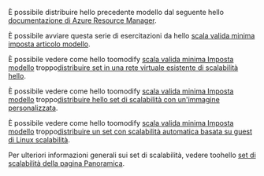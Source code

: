 È possibile distribuire hello precedente modello dal seguente hello [documentazione di Azure Resource Manager](../articles/azure-resource-manager/resource-group-template-deploy.md).

È possibile avviare questa serie di esercitazioni da hello [scala valida minima imposta articolo modello](../articles/virtual-machine-scale-sets/virtual-machine-scale-sets-mvss-start.md).

È possibile vedere come hello toomodify [scala valida minima Imposta modello](../articles/virtual-machine-scale-sets/virtual-machine-scale-sets-mvss-start.md) troppo[distribuire set in una rete virtuale esistente di scalabilità hello](../articles/virtual-machine-scale-sets/virtual-machine-scale-sets-mvss-existing-vnet.md).

È possibile vedere come hello toomodify [scala valida minima Imposta modello](../articles/virtual-machine-scale-sets/virtual-machine-scale-sets-mvss-start.md) troppo[distribuire hello set di scalabilità con un'immagine personalizzata](../articles/virtual-machine-scale-sets/virtual-machine-scale-sets-mvss-custom-image.md).

È possibile vedere come hello toomodify [scala valida minima Imposta modello](../articles/virtual-machine-scale-sets/virtual-machine-scale-sets-mvss-start.md) troppo[distribuire un set con scalabilità automatica basata su guest di Linux scalabilità](../articles/virtual-machine-scale-sets/virtual-machine-scale-sets-mvss-guest-based-autoscale-linux.md).

Per ulteriori informazioni generali sui set di scalabilità, vedere toohello [set di scalabilità della pagina Panoramica](../articles/virtual-machine-scale-sets/virtual-machine-scale-sets-overview.md).
